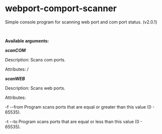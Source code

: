# webport-comport-scanner
Simple console program for scanning web port and com port status. (v2.0.1)

<br/>

**Available arguments:**

***scanCOM***

Description: Scans com ports. 

Attributes: /

***scanWEB***

Description: Scans web ports. 

Attributes:

-f --from Program scans ports that are equal or greater than this value (0 - 65535).

-t --to Program scans ports that are equal or less than this value (0 - 65535).
